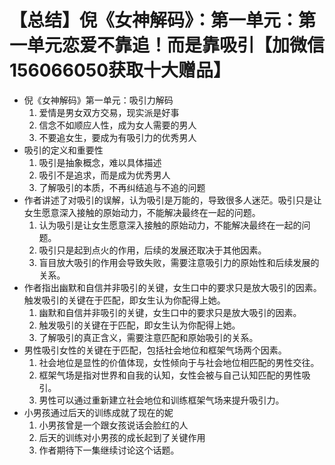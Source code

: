 # 【总结】倪《女神解码》：第一单元：第一单元恋爱不靠追！而是靠吸引【加微信156066050获取十大赠品】

-   倪《女神解码》第一单元：吸引力解码
    1.  爱情是男女双方交易，现实派是好事
    2.  信念不如顺应人性，成为女人需要的男人
    3.  不要追女生，要成为有吸引力的优秀男人
-   吸引的定义和重要性
    1.  吸引是抽象概念，难以具体描述
    2.  吸引不是追求，而是成为优秀男人
    3.  了解吸引的本质，不再纠结追与不追的问题
-   作者讲述了对吸引的误解，认为吸引是万能的，导致很多人迷茫。吸引只是让女生愿意深入接触的原始动力，不能解决最终在一起的问题。
    1.  认为吸引是让女生愿意深入接触的原始动力，不能解决最终在一起的问题。
    2.  吸引只是起到点火的作用，后续的发展还取决于其他因素。
    3.  盲目放大吸引的作用会导致失败，需要注意吸引力的原始性和后续发展的关系。
-   作者指出幽默和自信并非吸引的关键，女生口中的要求只是放大吸引的因素。触发吸引的关键在于匹配，即女生认为你配得上她。
    1.  幽默和自信并非吸引的关键，女生口中的要求只是放大吸引的因素。
    2.  触发吸引的关键在于匹配，即女生认为你配得上她。
    3.  了解吸引的真正含义，需要注意匹配和原始吸引的关系。
-   男性吸引女性的关键在于匹配，包括社会地位和框架气场两个因素。
    1.  社会地位是显性的价值体现，女性倾向于与社会地位相匹配的男性交往。
    2.  框架气场是指对世界和自我的认知，女性会被与自己认知匹配的男性吸引。
    3.  男性可以通过重新建立社会地位和训练框架气场来提升吸引力。
-   小男孩通过后天的训练成就了现在的妮
    1.  小男孩曾是一个跟女孩说话会脸红的人
    2.  后天的训练对小男孩的成长起到了关键作用
    3.  作者期待下一集继续讨论这个话题。